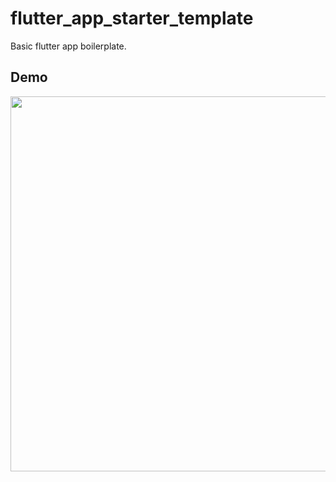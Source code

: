 # flutter_app_starter_template

Basic flutter app boilerplate.

## Demo

<img src="https://github.com/1105-6601/flutter_app_starter_template/blob/master/demo/demo.gif?raw=true" height="600">
